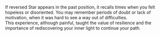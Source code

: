 If reversed Star appears in the past position, it recalls times when you felt hopeless or disoriented. You may remember periods of doubt or lack of motivation, when it was hard to see a way out of difficulties.  
This experience, although painful, taught the value of resilience and the importance of rediscovering your inner light to continue your path.

